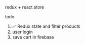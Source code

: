 redux + react store


todo

1. ✅ Redux state and filter products
2. user login
3. save cart in firebase